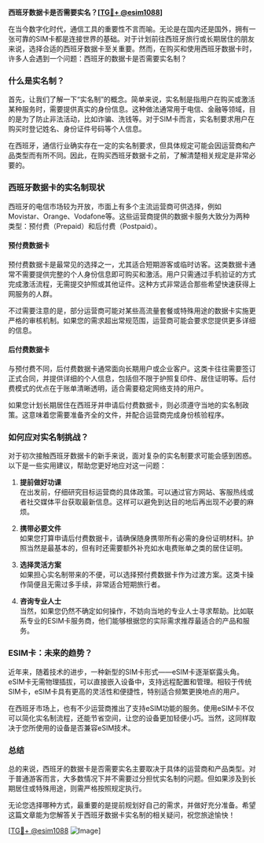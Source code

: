 **西班牙数据卡是否需要实名？[[TG💪+ @esim1088](https://t.me/s/esim1088)]**

在当今数字化时代，通信工具的重要性不言而喻。无论是在国内还是国外，拥有一张可靠的SIM卡都是连接世界的基础。对于计划前往西班牙旅行或长期居住的朋友来说，选择合适的西班牙数据卡至关重要。然而，在购买和使用西班牙数据卡时，许多人会遇到一个问题：西班牙的数据卡是否需要实名制？

### 什么是实名制？

首先，让我们了解一下“实名制”的概念。简单来说，实名制是指用户在购买或激活某种服务时，需要提供真实的身份信息。这种做法通常用于电信、金融等领域，目的是为了防止非法活动，比如诈骗、洗钱等。对于SIM卡而言，实名制要求用户在购买时登记姓名、身份证件号码等个人信息。

在西班牙，通信行业确实存在一定的实名制要求，但具体规定可能会因运营商和产品类型而有所不同。因此，在购买西班牙数据卡之前，了解清楚相关规定是非常必要的。

### 西班牙数据卡的实名制现状

西班牙的电信市场较为开放，市面上有多个主流运营商可供选择，例如Movistar、Orange、Vodafone等。这些运营商提供的数据卡服务大致分为两种类型：预付费（Prepaid）和后付费（Postpaid）。

#### 预付费数据卡

预付费数据卡是最常见的选择之一，尤其适合短期游客或临时访客。这类数据卡通常不需要提供完整的个人身份信息即可购买和激活。用户只需通过手机验证的方式完成激活流程，无需提交护照或其他证件。这种方式非常适合那些希望快速获得上网服务的人群。

不过需要注意的是，部分运营商可能对某些高流量套餐或特殊用途的数据卡实施更严格的审核机制。如果您的需求超出常规范围，运营商可能会要求您提供更多详细的信息。

#### 后付费数据卡

与预付费不同，后付费数据卡通常面向长期用户或企业客户。这类卡往往需要签订正式合同，并提供详细的个人信息，包括但不限于护照复印件、居住证明等。后付费模式的优点在于账单清晰透明，适合需要稳定网络支持的用户。

如果您计划长期居住在西班牙并申请后付费数据卡，则必须遵守当地的实名制政策。这意味着您需要准备齐全的文件，并配合运营商完成身份核验程序。

### 如何应对实名制挑战？

对于初次接触西班牙数据卡的新手来说，面对复杂的实名制要求可能会感到困惑。以下是一些实用建议，帮助您更好地应对这一问题：

1. **提前做好功课**  
   在出发前，仔细研究目标运营商的具体政策。可以通过官方网站、客服热线或者社交媒体平台获取最新信息。这样可以避免到达目的地后再出现不必要的麻烦。

2. **携带必要文件**  
   如果您打算申请后付费数据卡，请确保随身携带所有必需的身份证明材料。护照当然是最基本的，但有时还需要额外补充如水电费账单之类的居住证明。

3. **选择灵活方案**  
   如果担心实名制带来的不便，可以选择预付费数据卡作为过渡方案。这类卡操作简便且无需过多手续，非常适合短期旅行者。

4. **咨询专业人士**  
   当然，如果您仍然不确定如何操作，不妨向当地的专业人士寻求帮助。比如联系专业的ESIM卡服务商，他们能够根据您的实际需求推荐最适合的产品和服务。

### ESIM卡：未来的趋势？

近年来，随着技术的进步，一种新型的SIM卡形式——eSIM卡逐渐崭露头角。eSIM卡无需物理插拔，可以直接嵌入设备中，支持远程配置和管理。相较于传统SIM卡，eSIM卡具有更高的灵活性和便捷性，特别适合频繁更换地点的用户。

在西班牙市场上，也有不少运营商推出了支持eSIM功能的服务。使用eSIM卡不仅可以简化实名制流程，还能节省空间，让您的设备更加轻便小巧。当然，这同样取决于您所使用的设备是否兼容eSIM技术。

### 总结

总的来说，西班牙的数据卡是否需要实名主要取决于具体的运营商和产品类型。对于普通游客而言，大多数情况下并不需要过分担忧实名制的问题。但如果涉及到长期居住或特殊用途，则需严格按照规定执行。

无论您选择哪种方式，最重要的是提前规划好自己的需求，并做好充分准备。希望这篇文章能为您解答关于西班牙数据卡实名制的相关疑问，祝您旅途愉快！

[[TG💪+ @esim1088](https://t.me/s/esim1088) ![Image](https://i.postimg.cc/4NQfJmqS/Snipaste-2025-05-13-00-14-12.png)]